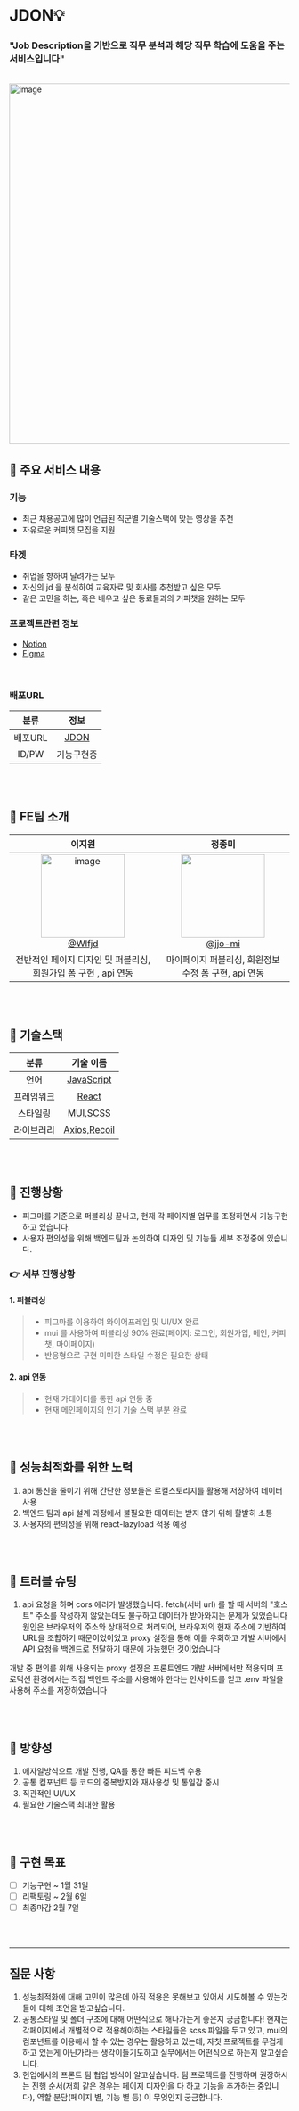 # JDON💡
### "Job Description을 기반으로 직무 분석과 해당 직무 학습에 도움을 주는 서비스입니다"
</br>

<img width="647" alt="image" src="https://github.com/Kernel360/f1-JDON-Frontend/assets/103630185/ad371135-d8e5-4493-98f8-588be36fdde1">


## 🔵 주요 서비스 내용
### 기능
  - 최근 채용공고에 많이 언급된 직군별 기술스택에 맞는 영상을 추천
  - 자유로운 커피챗 모집을 지원
### 타겟 
  - 취업을 향하여 달려가는 모두
  - 자신의 jd 을 분석하여 교육자료 및 회사를 추천받고 싶은 모두
  - 같은 고민을 하는, 혹은 배우고 싶은 동료들과의 커피챗을 원하는 모두

### 프로젝트관련 정보
- <a href="https://www.notion.so/JDON-3667f7453ffd40eaa8bcca9b62fbec3a">Notion</a>
- <a href="https://www.figma.com/file/GfE8RImZKlq05g2VfNzqUq/JDON?type=design&node-id=371-1400&mode=design&t=khjS3U9eo9gqCiZT-0">Figma</a>
</br>

### 배포URL
|    분류     |                               정보                          |
| :---------: | :----------------------------------------------------------------------: |
|    배포URL     |           [JDON](https://peaceful-sopapillas-36c089.netlify.app/)             |
|    ID/PW     |       기능구현중      |

</br>
</br>

## 🔵  FE팀 소개
| **이지원** | **정종미** |
| :------: |  :------: |
|[<img height=150 width=150 alt="image" src="https://github.com/Kernel360/f1-JDON-Frontend/assets/103630185/a93e8ce8-b0e4-4f80-95a6-1abe56f41030"> <br/> @Wlfjd](https://github.com/Wlfjd) | [<img src="https://github.com/Kernel360/f1-JDON-Frontend/assets/116716381/a735504b-6061-4db9-9c44-997c9a257e7a" height=150 width=150> <br/> @jjo-mi](https://github.com/jjo-mi) 
| 전반적인 페이지 디자인 및 퍼블리싱, 회원가입 폼 구현 , api 연동 | 마이페이지 퍼블리싱, 회원정보 수정 폼 구현, api 연동|


</br>
</br>


## 🔵 기술스택
|    분류     |                                기술 이름                                 |
| :---------: | :----------------------------------------------------------------------: |
|    언어     |              [JavaScript](https://www.typescriptlang.org/)               |
| 프레임워크  |              [React](https://nextjs.org/)               |
|  스타일링   |                 [MUI,SCSS](https://tailwindcss.com/)                 |
| 라이브러리 |                         [Axios,Recoil](https://zod.dev/)                          |


</br>
</br>


## 🔵  진행상황
- 피그마를 기준으로 퍼블리싱 끝나고, 현재 각 페이지별 업무를 조정하면서 기능구현하고 있습니다.
- 사용자 편의성을 위해 백엔드팀과 논의하여 디자인 및 기능들 세부 조정중에 있습니다.
### 👉 세부 진행상황

#### 1. 퍼블러싱
>- 피그마를 이용하여 와이어프레임 및 UI/UX 완료
>- mui 를 사용하여 퍼블리싱 90% 완료(페이지: 로그인, 회원가입, 메인, 커피챗, 마이페이지)
>- 반응형으로 구현
미미한 스타일 수정은 필요한 상태

#### 2. api 연동
>- 현재 가데이터를 통한 api 연동 중
>- 현재 메인페이지의 인기 기술 스택 부분 완료


</br>
</br>

## 🔵 성능최적화를 위한 노력
1. api 통신을 줄이기 위해 간단한 정보들은 로컬스토리지를 활용해 저장하여 데이터 사용  
2. 백엔드 팀과 api 설계 과정에서 불필요한 데이터는 받지 않기 위해 활발히 소통
3. 사용자의 편의성을 위해 react-lazyload 적용 예정 

</br>
</br>

## 🔵 트러블 슈팅
1. api 요청을 하며 cors 에러가 발생했습니다. fetch(서버 url) 를 할 때 서버의 "호스트" 주소를 작성하지 않았는데도 불구하고 데이터가 받아와지는 문제가 있었습니다
원인은 브라우저의 주소와 상대적으로 처리되어, 브라우저의 현재 주소에 기반하여 URL을 조합하기 때문이었이었고 proxy 설정을 통해 이를 우회하고 개발 서버에서 API 요청을 백엔드로 전달하기 때문에 가능했던 것이었습니다

개발 중 편의를 위해 사용되는 proxy 설정은 프론트엔드 개발 서버에서만 적용되며 프로덕션 환경에서는 직접 백엔드 주소를 사용해야 한다는 인사이트를 얻고 .env 파일을 사용해 주소를 저장하였습니다

   
</br>
</br>


## 🔵 방향성
1. 애자일방식으로 개발 진행, QA를 통한 빠른 피드백 수용 
2. 공통 컴포넌트 등 코드의 중복방지와 재사용성 및 통일감 중시
3. 직관적인 UI/UX
4. 필요한 기술스택 최대한 활용

</br>
</br>

## 🔵 구현 목표
- [ ] 기능구현 ~ 1월 31일
- [ ] 리팩토링 ~ 2월 6일
- [ ] 최종마감 2월 7일
</br>
</br>


---

## 질문 사항
1. 성능최적화에 대해 고민이 많은데 아직 적용은 못해보고 있어서 시도해볼 수 있는것들에 대해 조언을 받고싶습니다.
2. 공통스타일 및 폴더 구조에 대해 어떤식으로 해나가는게 좋은지 궁금합니다! 현재는 각페이지에서 개별적으로 적용해야하는 스타일들은 scss 파일을 두고 있고, mui의 컴포넌트를 이용해서 할 수 있는 경우는 활용하고 있는데, 자칫 프로젝트를 무겁게 하고 있는게 아닌가라는 생각이들기도하고 실무에서는 어떤식으로 하는지 알고싶습니다.
3. 현업에서의 프론트 팀 협업 방식이 알고싶습니다. 팀 프로젝트를 진행하며 권장하시는 진행 순서(저희 같은 경우는 페이지 디자인을 다 하고 기능을 추가하는 중입니다), 역할 분담(페이지 별, 기능 별 등) 이 무엇인지 궁금합니다. 


